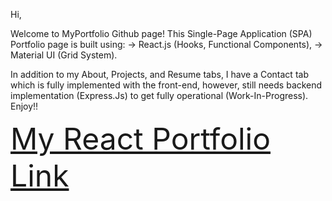 Hi,

Welcome to MyPortfolio Github page! This Single-Page Application (SPA) Portfolio page is built using:
 -> React.js (Hooks, Functional Components), 
 -> Material UI (Grid System).
  
In addition to my About, Projects, and Resume tabs, I have a Contact tab which is fully implemented with the front-end, however, still needs backend implementation (Express.Js) to get fully operational (Work-In-Progress). Enjoy!!

 <font size=100>[My React Portfolio Link](https://jtehranchi123.github.io/MyPortfolio/)</font>